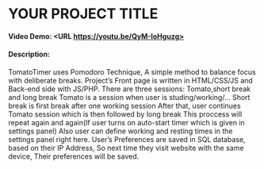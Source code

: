 # YOUR PROJECT TITLE
#### Video Demo:  <URL https://youtu.be/QyM-IoHguzg>
#### Description:
TomatoTimer uses Pomodoro Technique, A simple method to balance focus with deliberate breaks.
Project’s Front page is written in HTML/CSS/JS and Back-end side with JS/PHP.
There are three sessions: Tomato,short break and long break
Tomato is a session when user is studing/working/...
Short break is first break after one working session
After that, user continues Tomato session which is then followed by long break
This proccess will repeat again and again(If user turns on auto-start timer which is given in settings panel)
Also user can define working and resting times in the settings panel right here. User’s Preferences are saved in SQL database, based on their IP Address, So next time they visit website with the same device, Their preferences will be saved.